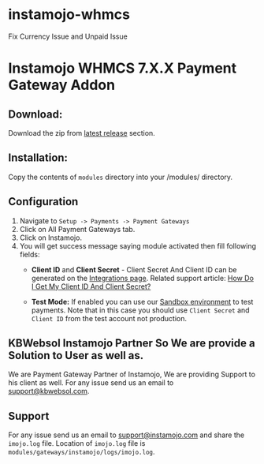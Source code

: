 # instamojo-whmcs
Fix Currency Issue and Unpaid Issue
# Instamojo WHMCS 7.X.X Payment Gateway Addon


## Download:

Download the zip from [latest release](https://github.com/kbwebsol/instamojo-whmcs/releases/latest) section.

##  Installation:

Copy the contents of `modules` directory into your <WHMCS installation directory>/modules/ directory.

## Configuration

1. Navigate to `Setup -> Payments -> Payment Gateways` 
2. Click on All Payment Gateways tab.
3. Click on Instamojo.
4. You will get success message saying module activated then fill following fields:
    - **Client ID** and **Client Secret** - Client Secret And Client ID can be generated on the [Integrations page](https://www.instamojo.com/integrations/). Related support article: [How Do I Get My Client ID And Client Secret?](https://support.instamojo.com/hc/en-us/articles/212214265-How-do-I-get-my-Client-ID-and-Client-Secret-)

    - **Test Mode:** If enabled you can use our [Sandbox environment](https://test.instamojo.com) to test payments. Note that in this case you should use `Client Secret` and `Client ID` from the test account not production.
## KBWebsol Instamojo Partner So We are provide a Solution to User as well as.
 
We are Payment Gateway Partner of Instamojo, We are providing Support to his client as well. For any issue send us an email to support@kbwebsol.com.
 
## Support

For any issue send us an email to support@instamojo.com and share the `imojo.log` file. Location of `imojo.log` file is `modules/gateways/instamojo/logs/imojo.log`.

